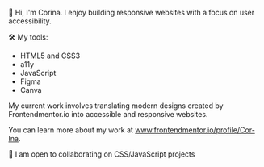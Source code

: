 👋 Hi, I'm Corina. I enjoy building responsive websites with a focus on user accessibility.

🛠 My tools:
- HTML5 and CSS3
- a11y
- JavaScript
- Figma
- Canva

My current work involves translating modern designs created by Frontendmentor.io into accessible and responsive websites.

You can learn more about my work at www.frontendmentor.io/profile/Cor-Ina.
                                    
🤝 I am open to collaborating on CSS/JavaScript projects
